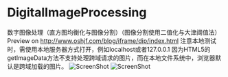 # DigitalImageProcessing
数字图像处理（直方图均衡化与图像分割）（图像分割使用二值化与大津阈值法）
Preview on http://www.oshjf.com/blog/iframe/dip/index.html
注意本地测试时，需使用本地服务器方式打开，例如localhost或者127.0.0.1
因为HTML5的getImageData方法不支持处理跨域请求的图片，而在本地文件系统中，浏览器默认是跨域加载的图片。
![ScreenShot](https://raw.github.com/AJLoveChina/DigitalImageProcessing/master/screenshot.png)
![ScreenShot](https://raw.github.com/AJLoveChina/DigitalImageProcessing/master/screenshot2.png)
